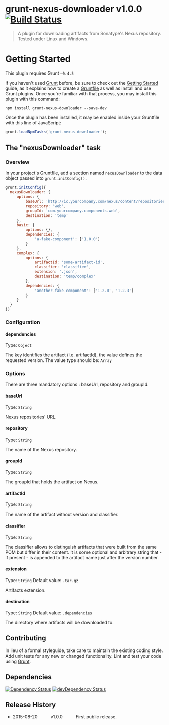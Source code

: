 # grunt-nexus-downloader v1.0.0 [![Build Status](https://travis-ci.org/Chariyski/grunt-nexus-downloader.svg?branch=master)](https://travis-ci.org/Chariyski/grunt-nexus-downloader)

> A plugin for downloading artifacts from Sonatype's Nexus repository.  
> Tested under Linux and Windows.

# Getting Started
This plugin requires Grunt `~0.4.5`

If you haven't used [Grunt](http://gruntjs.com/) before, be sure to check out the [Getting Started](http://gruntjs.com/getting-started) guide, as it explains how to create a [Gruntfile](http://gruntjs.com/sample-gruntfile) as well as install and use Grunt plugins. Once you're familiar with that process, you may install this plugin with this command:

```shell
npm install grunt-nexus-downloader --save-dev
```

Once the plugin has been installed, it may be enabled inside your Gruntfile with this line of JavaScript:

```js
grunt.loadNpmTasks('grunt-nexus-downloader');
```

## The "nexusDownloader" task

### Overview
In your project's Gruntfile, add a section named `nexusDownloader` to the data object passed into `grunt.initConfig()`.

```js
grunt.initConfig({
  nexusDownloader: {
     options: {
         baseUrl: 'http://ic.yourcompany.com/nexus/content/repositories',
         repository: 'web',
         groupId: 'com.yourcompany.components.web',
         destination: 'temp'
     },
     basic: {
         options: {},
         dependencies: {
             'a-fake-component': ['1.0.0']
         }
     },
     complex: {
         options: {
             artifactId: 'some-artifact-id',
             classifier: 'classifier',
             extension: '.json',
             destination: 'temp/complex'
         },
         dependencies: {
             'another-fake-component': ['1.2.0', '1.2.3']
         }
     }
  }
})
```

### Configuration

#### dependencies
Type: `Object`

The key identifies the artifact (i.e. artifactId), the value defines the requested version.
The value type should be: `Array`

### Options
There are three mandatory options : baseUrl, repository and groupId.

#### baseUrl
Type: `String`

Nexus repositories' URL.

#### repository
Type: `String`

The name of the Nexus repository.

#### groupId
Type: `String`

The groupId that holds the artifact on Nexus.

#### artifactId
Type: `String`

The name of the artifact without version and classifier.

#### classifier
Type: `String`

The classifier allows to distinguish artifacts that were built from the same POM but differ in their content. 
It is some optional and arbitrary string that - if present - is appended to the artifact name just after the version number.

#### extension
Type: `String`
Default value: `.tar.gz`

Artifacts extension.

#### destination
Type: `String`
Default value: `.dependencies`

The directory where artifacts will be downloaded to.

## Contributing
In lieu of a formal styleguide, take care to maintain the existing coding style. Add unit tests for any new or changed functionality. Lint and test your code using [Grunt](http://gruntjs.com/).

## Dependencies

[![Dependency Status](https://david-dm.org/Chariyski/grunt-nexus-downloader.svg)](https://david-dm.org/Chariyski/grunt-nexus-downloader) 
[![devDependency Status](https://david-dm.org/Chariyski/grunt-nexus-downloader/dev-status.svg)](https://david-dm.org/Chariyski/grunt-nexus-downloader#info=devDependencies)
## Release History

 * 2015-08-20   v1.0.0   First public release.
